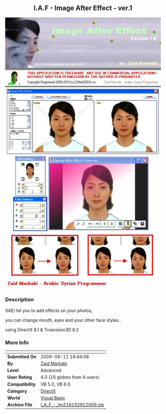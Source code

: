 ﻿<div align="center">

## I\.A\.F \- Image After Effect \- ver\.1

<img src="PIC200991543273147.JPG">
</div>

### Description

(IAE) let you to add effects on your photos,

you can change mouth, eyes and your other face styles..

using DirectX 8.1 &amp; Truevision3D 6.2
 
### More Info
 


<span>             |<span>
---                |---
**Submitted On**   |2009-08-11 19:44:08
**By**             |[Zaid Markabi](https://github.com/Planet-Source-Code/PSCIndex/blob/master/ByAuthor/zaid-markabi.md)
**Level**          |Advanced
**User Rating**    |4.0 (16 globes from 4 users)
**Compatibility**  |VB 5\.0, VB 6\.0
**Category**       |[DirectX](https://github.com/Planet-Source-Code/PSCIndex/blob/master/ByCategory/directx__1-44.md)
**World**          |[Visual Basic](https://github.com/Planet-Source-Code/PSCIndex/blob/master/ByWorld/visual-basic.md)
**Archive File**   |[I\_A\_F\_\-\_Im216152912009\.zip](https://github.com/Planet-Source-Code/zaid-markabi-i-a-f-image-after-effect-ver-1__1-72417/archive/master.zip)








